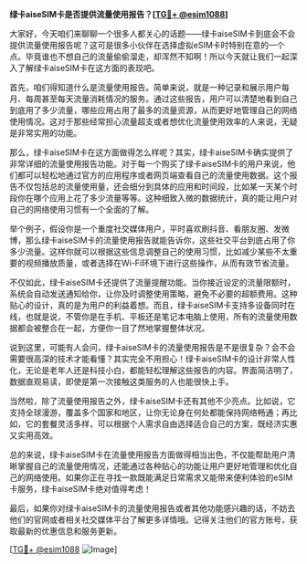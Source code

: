 **绿卡aiseSIM卡是否提供流量使用报告？[[TG💪+ @esim1088](https://t.me/s/esim1088)]**

大家好，今天咱们来聊聊一个很多人都关心的话题——绿卡aiseSIM卡到底会不会提供流量使用报告呢？这可是很多小伙伴在选择虚拟eSIM卡时特别在意的一个点。毕竟谁也不想自己的流量偷偷溜走，却浑然不知啊！所以今天就让我们一起深入了解绿卡aiseSIM卡在这方面的表现吧。

首先，咱们得知道什么是流量使用报告。简单来说，就是一种记录和展示用户每月、每周甚至每天流量消耗情况的服务。通过这些报告，用户可以清楚地看到自己到底用了多少流量，哪些应用占用了最多的流量资源，从而更好地管理自己的网络使用情况。这对于那些经常担心流量超支或者想优化流量使用效率的人来说，无疑是非常实用的功能。

那么，绿卡aiseSIM卡在这方面做得怎么样呢？其实，绿卡aiseSIM卡确实提供了非常详细的流量使用报告功能。对于每一个购买了绿卡aiseSIM卡的用户来说，他们都可以轻松地通过官方的应用程序或者网页端查看自己的流量使用数据。这个报告不仅包括总的流量使用量，还会细分到具体的应用和时间段，比如某一天某个时段你在哪个应用上花了多少流量等等。这种细致入微的数据统计，真的能让用户对自己的网络使用习惯有一个全面的了解。

举个例子，假设你是一个重度社交媒体用户，平时喜欢刷抖音、看朋友圈、发微博，那么绿卡aiseSIM卡的流量使用报告就能告诉你，这些社交平台到底占用了你多少流量。这样你就可以根据这些信息调整自己的使用习惯，比如减少某些不太重要的视频播放质量，或者选择在Wi-Fi环境下进行这些操作，从而有效节省流量。

不仅如此，绿卡aiseSIM卡还提供了流量提醒功能。当你接近设定的流量限额时，系统会自动发送通知给你，让你及时调整使用策略，避免不必要的超额费用。这种贴心的设计，真的是为用户的利益着想。而且，绿卡aiseSIM卡支持多设备同时在线，也就是说，不管你是在手机、平板还是笔记本电脑上使用，所有的流量使用数据都会被整合在一起，方便你一目了然地掌握整体状况。

说到这里，可能有人会问，绿卡aiseSIM卡的流量使用报告是不是很复杂？会不会需要很高深的技术才能看懂？其实完全不用担心！绿卡aiseSIM卡的设计非常人性化，无论是老年人还是科技小白，都能轻松理解这些报告的内容。界面简洁明了，数据直观易读，即使是第一次接触这类服务的人也能很快上手。

当然啦，除了流量使用报告之外，绿卡aiseSIM卡还有其他不少亮点。比如说，它支持全球漫游，覆盖多个国家和地区，让你无论身在何处都能保持网络畅通；再比如，它的套餐灵活多样，可以根据个人需求自由选择适合自己的方案，既经济实惠又实用高效。

总的来说，绿卡aiseSIM卡在流量使用报告方面做得相当出色，不仅能帮助用户清晰掌握自己的流量使用情况，还能通过各种贴心的功能让用户更好地管理和优化自己的网络使用。如果你正在寻找一款既能满足日常需求又能带来便利体验的eSIM卡服务，绿卡aiseSIM卡绝对值得考虑！

最后，如果你对绿卡aiseSIM卡的流量使用报告或者其他功能感兴趣的话，不妨去他们的官网或者相关社交媒体平台了解更多详情哦。记得关注他们的官方账号，获取最新的优惠信息和服务更新。

[[TG💪+ @esim1088](https://t.me/s/esim1088) ![Image](https://i.postimg.cc/4NQfJmqS/Snipaste-2025-05-13-00-14-12.png)]